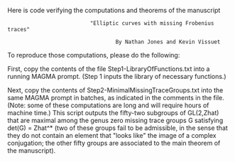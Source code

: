 Here is code verifying the computations and theorems of the manuscript

                              "Elliptic curves with missing Frobenius traces"

                                      By Nathan Jones and Kevin Vissuet

To reproduce those computations, please do the following:

First, copy the contents of the file Step1-LibraryOfFunctions.txt into a running MAGMA prompt. (Step 1 inputs the library of necessary functions.)

Next, copy the contents of Step2-MinimalMissingTraceGroups.txt into the same MAGMA prompt in batches, as indicated in the comments in the file. (Note: some of these computations are long and will require hours of machine time.) This script outputs the fifty-two subgroups of GL(2,Zhat) that are maximal among the genus zero  missing trace groups G satisfying det(G) = Zhat^*  (two of these groups fail to be admissible, in the sense that they do not contain an element that "looks like" the image of a complex conjugation; the other fifty groups are associated to the main theorem of the manuscript).
